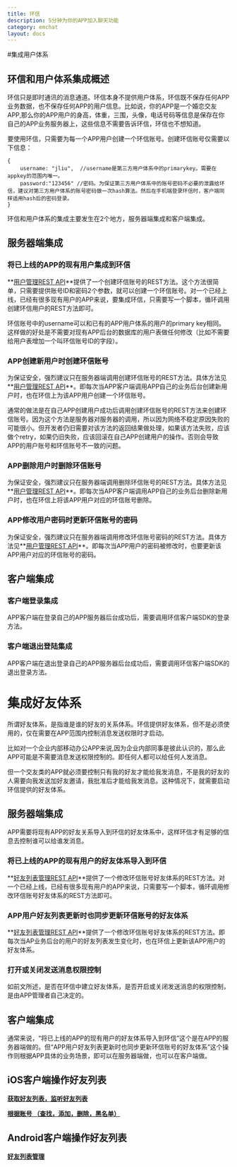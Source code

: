 ```yaml
---
title: 环信
description: 5分钟为你的APP加入聊天功能
category: emchat
layout: docs
---
```


#集成用户体系

## 环信和用户体系集成概述
环信只是即时通讯的消息通道。环信本身不提供用户体系，环信既不保存任何APP业务数据，也不保存任何APP的用户信息。比如说，你的APP是一个婚恋交友APP,那么你的APP用户的身高，体重，三围，头像，电话号码等信息是保存在你自己的APP业务服务器上，这些信息不需要告诉环信，环信也不想知道。

要使用环信，只需要为每一个APP用户创建一个环信账号。创建环信账号仅需要以下信息：


	{
		username: "jliu",  //username是第三方用户体系中的primarykey。需要在appkey的范围内唯一。
		password:"123456" //密码。为保证第三方用户体系中的账号密码不必要的泄露给环信，建议对第三方用户体系的账号密码做一次hash算法。然后在手机端登录环信时，客户端同样适用hash后的密码登录。
	}


环信和用户体系的集成主要发生在2个地方，服务器端集成和客户端集成。


## 服务器端集成

### 将已上线的APP的现有用户集成到环信
**[用户管理REST API](#{site.base_url}/docs/emchat/rest/userapi.html)**提供了一个创建环信账号的REST方法。这个方法很简单，只需要提供账号ID和密码2个参数，就可以创建一个环信账号。对一个已经上线，已经有很多现有用户的APP来说，要集成环信，只需要写一个脚本，循环调用创建环信用户的REST方法即可。

环信账号中的username可以和已有的APP用户体系的用户的primary key相同。这样做的好处是不需要对现有APP后台的数据库的用户表做任何修改（比如不需要给用户表增加一个叫环信账号ID的字段）。

### APP创建新用户时创建环信账号
为保证安全，强烈建议只在服务器端调用创建环信账号的REST方法。具体方法见**[用户管理REST API](#{site.base_url}/docs/emchat/rest/userapi.html)**。即每次当APP客户端调用APP自己的业务后台创建新用户时，也在环信上为该APP用户创建一个环信账号。

通常的做法是在自己APP创建用户成功后调用创建环信账号的REST方法来创建环信账号。因为这个方法是服务器对服务器的调用，所以因为网络不稳定原因失败的可能很小。但开发者仍旧需要对该方法的返回结果做处理，如果该方法失败，应该做个retry，如果仍旧失败，应该回滚在自己APP创建用户的操作。否则会导致APP的用户账号和环信账号不一致的问题。

### APP删除用户时删除环信账号

为保证安全，强烈建议只在服务器端调用删除环信账号的REST方法。具体方法见**[用户管理REST API](#{site.base_url}/docs/emchat/rest/userapi.html)**。即每次当APP客户端调用APP自己的业务后台删除新用户时，也在环信上将该APP用户对应的环信账号删除。

### APP修改用户密码时更新环信账号的密码

为保证安全，强烈建议只在服务器端调用修改环信账号密码的REST方法。具体方法见**[用户管理REST API](#{site.base_url}/docs/emchat/rest/userapi.html)**。即每次当APP用户的密码被修改时，也要更新该APP用户对应的环信账号的密码。

## 客户端集成

### 客户端登录集成
APP客户端在登录自己的APP服务器后台成功后，需要调用环信客户端SDK的登录
方法。
### 客户端退出登陆集成
APP客户端在退出登录自己的APP服务器后台成功后，需要调用环信客户端SDK的退出登录方法。


# 集成好友体系
所谓好友体系，是指谁是谁的好友的关系体系。环信提供好友体系，但不是必须使用的，仅在需要在APP范围内控制消息发送权限时才启动。

比如对一个企业内部移动办公APP来说,因为企业内部同事是彼此认识的，那么此APP可能是不需要消息发送权限控制的。即任何人都可以给任何人发消息。

但一个交友类的APP就必须要控制只有我的好友才能给我发消息，不是我的好友的人需要向我发送加好友邀请，我批准后才能给我发消息。这种情况下，就需要启动环信提供的好友体系。

## 服务器端集成

APP需要将现有APP的好友关系导入到环信的好友体系中，这样环信才有足够的信息去控制谁可以给谁发消息。

### 将已上线的APP的现有用户的好友体系导入到环信
**[好友列表管理REST API](#{site.base_url}/docs/emchat/rest/userapi.html)**提供了一个修改环信账号好友体系的REST方法。对一个已经上线，已经有很多现有用户的APP来说，只需要写一个脚本，循环调用修改环信账号好友体系的REST方法即可。


### APP用户好友列表更新时也同步更新环信账号的好友体系
**[好友列表管理REST API](#{site.base_url}/docs/emchat/rest/userapi.html)**提供了一个修改环信账号好友体系的REST方法。即每次当AP业务后台的用户的好友列表发生变化时，也在环信上更新该APP用户的好友体系。

### 打开或关闭发送消息权限控制
如前文所述，是否在环信中建立好友体系，是否开启或关闭发送消息的权限控制，是由APP管理者自己决定的。

## 客户端集成
通常来说，“将已上线的APP的现有用户的好友体系导入到环信”这个是在APP的服务器端做的。但“APP用户好友列表更新时也同步更新环信账号的好友体系”这个操作则根据APP具体的业务场景，即可以在服务器端做，也可以在客户端做。

## iOS客户端操作好友列表

**[获取好友列表，监听好友列表](#{site.base_url}/docs/emchat/ios/buddylist.html)**

**[根据账号 （查找，添加，删除，黑名单）](#{site.base_url}/docs/emchat/ios/buddymanager.html)**

## Android客户端操作好友列表

**[好友列表管理](#{site.base_url}/docs/emchat/android/contactmanager.html)**

